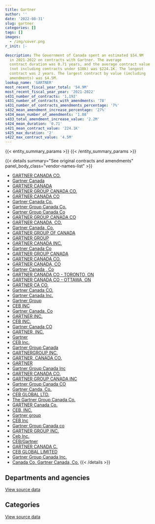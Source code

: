```yaml
---
title: Gartner
author: ''
date: '2022-08-31'
slug: gartner
categories: []
tags: []
images:
  - /img/cover.png
r_init: |-
  
description: The Government of Canada spent an estimated $54.9M
  in 2021-2022 on contracts with Gartner. The average
  contract duration was 0.71 years, and the average contract value
  (not including contracts under $10k) was $224.1K. The longest
  contract was 2 years. The largest contract by value (including
  amendments) was $4.5M.
lookup_name: 'GARTNER'
most_recent_fiscal_year_total: '54.9M'
most_recent_fiscal_year_year: '2021-2022'
s431_number_of_contracts: '1,192'
s431_number_of_contracts_with_amendments: '78'
s431_number_of_contracts_amendments_percentage: '7%'
s432_mean_amendment_increase_percentage: '27%'
s434_mean_number_of_amendments: '1.08'
s433_total_amendment_increase_value: '2.2M'
s424_mean_duration: '0.71'
s421_mean_contract_value: '224.1K'
s425_max_duration: '2'
s422_max_contract_value: '4.5M'
---
```


<script src="/rmarkdown-libs/htmlwidgets/htmlwidgets.js"></script>
<link href="/rmarkdown-libs/datatables-css/datatables-crosstalk.css" rel="stylesheet" />
<script src="/rmarkdown-libs/datatables-binding/datatables.js"></script>
<script src="/rmarkdown-libs/jquery/jquery-3.6.0.min.js"></script>
<link href="/rmarkdown-libs/dt-core-bootstrap/css/dataTables.bootstrap.min.css" rel="stylesheet" />
<link href="/rmarkdown-libs/dt-core-bootstrap/css/dataTables.bootstrap.extra.css" rel="stylesheet" />
<script src="/rmarkdown-libs/dt-core-bootstrap/js/jquery.dataTables.min.js"></script>
<script src="/rmarkdown-libs/dt-core-bootstrap/js/dataTables.bootstrap.min.js"></script>
<link href="/rmarkdown-libs/crosstalk/css/crosstalk.min.css" rel="stylesheet" />
<script src="/rmarkdown-libs/crosstalk/js/crosstalk.min.js"></script>
<script src="/rmarkdown-libs/htmlwidgets/htmlwidgets.js"></script>
<link href="/rmarkdown-libs/datatables-css/datatables-crosstalk.css" rel="stylesheet" />
<script src="/rmarkdown-libs/datatables-binding/datatables.js"></script>
<script src="/rmarkdown-libs/jquery/jquery-3.6.0.min.js"></script>
<link href="/rmarkdown-libs/dt-core-bootstrap/css/dataTables.bootstrap.min.css" rel="stylesheet" />
<link href="/rmarkdown-libs/dt-core-bootstrap/css/dataTables.bootstrap.extra.css" rel="stylesheet" />
<script src="/rmarkdown-libs/dt-core-bootstrap/js/jquery.dataTables.min.js"></script>
<script src="/rmarkdown-libs/dt-core-bootstrap/js/dataTables.bootstrap.min.js"></script>
<link href="/rmarkdown-libs/crosstalk/css/crosstalk.min.css" rel="stylesheet" />
<script src="/rmarkdown-libs/crosstalk/js/crosstalk.min.js"></script>

{{< entity_summary_params >}}
{{< /entity_summary_params >}}

{{< details summary="See original contracts and amendments" panel_body_class="vendor-names-list" >}}
- [GARTNER CANADA CO.](https://search.open.canada.ca/en/ct/?sort=contract_value_f%20desc&page=1&search_text=%22GARTNER%20CANADA%20CO.%22)
- [Gartner Canada](https://search.open.canada.ca/en/ct/?sort=contract_value_f%20desc&page=1&search_text=%22Gartner%20Canada%22)
- [GARTNER CANADA](https://search.open.canada.ca/en/ct/?sort=contract_value_f%20desc&page=1&search_text=%22GARTNER%20CANADA%22)
- [GARTNER GROUP CANADA CO.](https://search.open.canada.ca/en/ct/?sort=contract_value_f%20desc&page=1&search_text=%22GARTNER%20GROUP%20CANADA%20CO.%22)
- [GARTNER CANADA CO](https://search.open.canada.ca/en/ct/?sort=contract_value_f%20desc&page=1&search_text=%22GARTNER%20CANADA%20CO%22)
- [Gartner Canada Co.](https://search.open.canada.ca/en/ct/?sort=contract_value_f%20desc&page=1&search_text=%22Gartner%20Canada%20Co.%22)
- [Gartner Group Canada Co.](https://search.open.canada.ca/en/ct/?sort=contract_value_f%20desc&page=1&search_text=%22Gartner%20Group%20Canada%20Co.%22)
- [Gartner Group Canada Co](https://search.open.canada.ca/en/ct/?sort=contract_value_f%20desc&page=1&search_text=%22Gartner%20Group%20Canada%20Co%22)
- [GARTNER GROUP CANADA CO](https://search.open.canada.ca/en/ct/?sort=contract_value_f%20desc&page=1&search_text=%22GARTNER%20GROUP%20CANADA%20CO%22)
- [GARTNER CANADA, CO.](https://search.open.canada.ca/en/ct/?sort=contract_value_f%20desc&page=1&search_text=%22GARTNER%20CANADA%2c%20CO.%22)
- [Gartner Canada, Co.](https://search.open.canada.ca/en/ct/?sort=contract_value_f%20desc&page=1&search_text=%22Gartner%20Canada%2c%20Co.%22)
- [GARTNER GROUP OF CANADA](https://search.open.canada.ca/en/ct/?sort=contract_value_f%20desc&page=1&search_text=%22GARTNER%20GROUP%20OF%20CANADA%22)
- [GARTNER GROUP](https://search.open.canada.ca/en/ct/?sort=contract_value_f%20desc&page=1&search_text=%22GARTNER%20GROUP%22)
- [GARTNER CANADA INC.](https://search.open.canada.ca/en/ct/?sort=contract_value_f%20desc&page=1&search_text=%22GARTNER%20CANADA%20INC.%22)
- [Gartner Canada Co](https://search.open.canada.ca/en/ct/?sort=contract_value_f%20desc&page=1&search_text=%22Gartner%20Canada%20Co%22)
- [GARTNER GROUP CANADA](https://search.open.canada.ca/en/ct/?sort=contract_value_f%20desc&page=1&search_text=%22GARTNER%20GROUP%20CANADA%22)
- [GARTNER CANADA CO.](https://search.open.canada.ca/en/ct/?sort=contract_value_f%20desc&page=1&search_text=%22GARTNER%20%20CANADA%20CO.%22)
- [GARTNER CANADA, CO](https://search.open.canada.ca/en/ct/?sort=contract_value_f%20desc&page=1&search_text=%22GARTNER%20CANADA%2c%20CO%22)
- [Gartner Canada , Co](https://search.open.canada.ca/en/ct/?sort=contract_value_f%20desc&page=1&search_text=%22Gartner%20Canada%20%2c%20Co%22)
- [GARTNER CANADA CO - TORONTO, ON](https://search.open.canada.ca/en/ct/?sort=contract_value_f%20desc&page=1&search_text=%22GARTNER%20CANADA%20CO%20-%20TORONTO%2c%20ON%22)
- [GARTNER CANADA CO - OTTAWA, ON](https://search.open.canada.ca/en/ct/?sort=contract_value_f%20desc&page=1&search_text=%22GARTNER%20CANADA%20CO%20-%20OTTAWA%2c%20ON%22)
- [GARTNER CA CO.](https://search.open.canada.ca/en/ct/?sort=contract_value_f%20desc&page=1&search_text=%22GARTNER%20CA%20CO.%22)
- [Gartner Canada CO.](https://search.open.canada.ca/en/ct/?sort=contract_value_f%20desc&page=1&search_text=%22Gartner%20Canada%20CO.%22)
- [Gartner Canada Inc.](https://search.open.canada.ca/en/ct/?sort=contract_value_f%20desc&page=1&search_text=%22Gartner%20Canada%20Inc.%22)
- [Gartner Group](https://search.open.canada.ca/en/ct/?sort=contract_value_f%20desc&page=1&search_text=%22Gartner%20Group%22)
- [CEB INC](https://search.open.canada.ca/en/ct/?sort=contract_value_f%20desc&page=1&search_text=%22CEB%20INC%22)
- [Gartner Canada. Co](https://search.open.canada.ca/en/ct/?sort=contract_value_f%20desc&page=1&search_text=%22Gartner%20Canada.%20Co%22)
- [GARTNER INC.](https://search.open.canada.ca/en/ct/?sort=contract_value_f%20desc&page=1&search_text=%22GARTNER%20INC.%22)
- [CEB INC.](https://search.open.canada.ca/en/ct/?sort=contract_value_f%20desc&page=1&search_text=%22CEB%20INC.%22)
- [Gartner Canada CO](https://search.open.canada.ca/en/ct/?sort=contract_value_f%20desc&page=1&search_text=%22Gartner%20Canada%20CO%22)
- [GARTNER, INC.](https://search.open.canada.ca/en/ct/?sort=contract_value_f%20desc&page=1&search_text=%22GARTNER%2c%20INC.%22)
- [Gartner](https://search.open.canada.ca/en/ct/?sort=contract_value_f%20desc&page=1&search_text=%22Gartner%22)
- [CEB Inc.](https://search.open.canada.ca/en/ct/?sort=contract_value_f%20desc&page=1&search_text=%22CEB%20Inc.%22)
- [Gartner Group Canada](https://search.open.canada.ca/en/ct/?sort=contract_value_f%20desc&page=1&search_text=%22Gartner%20Group%20Canada%22)
- [GARTNERGROUP INC.](https://search.open.canada.ca/en/ct/?sort=contract_value_f%20desc&page=1&search_text=%22GARTNERGROUP%20INC.%22)
- [GARTNER, CANADA CO.](https://search.open.canada.ca/en/ct/?sort=contract_value_f%20desc&page=1&search_text=%22GARTNER%2c%20CANADA%20CO.%22)
- [GARTNER](https://search.open.canada.ca/en/ct/?sort=contract_value_f%20desc&page=1&search_text=%22GARTNER%22)
- [Gartner Group Canada Inc](https://search.open.canada.ca/en/ct/?sort=contract_value_f%20desc&page=1&search_text=%22Gartner%20Group%20Canada%20Inc%22)
- [GARTNER CANADA CO.](https://search.open.canada.ca/en/ct/?sort=contract_value_f%20desc&page=1&search_text=%22GARTNER%20CANADA%20%20CO.%22)
- [GARTNER GROUP CANADA INC](https://search.open.canada.ca/en/ct/?sort=contract_value_f%20desc&page=1&search_text=%22GARTNER%20GROUP%20CANADA%20INC%22)
- [Gartner Group Canada CO](https://search.open.canada.ca/en/ct/?sort=contract_value_f%20desc&page=1&search_text=%22Gartner%20Group%20Canada%20CO%22)
- [Gartner Canda, Co.](https://search.open.canada.ca/en/ct/?sort=contract_value_f%20desc&page=1&search_text=%22Gartner%20Canda%2c%20Co.%22)
- [CEB GLOBAL LTD.](https://search.open.canada.ca/en/ct/?sort=contract_value_f%20desc&page=1&search_text=%22CEB%20GLOBAL%20LTD.%22)
- [The Gartner Group Canada Co.](https://search.open.canada.ca/en/ct/?sort=contract_value_f%20desc&page=1&search_text=%22The%20Gartner%20Group%20Canada%20Co.%22)
- [GARTNER Canada Co.](https://search.open.canada.ca/en/ct/?sort=contract_value_f%20desc&page=1&search_text=%22GARTNER%20Canada%20Co.%22)
- [CEB, INC.](https://search.open.canada.ca/en/ct/?sort=contract_value_f%20desc&page=1&search_text=%22CEB%2c%20INC.%22)
- [Gartner group](https://search.open.canada.ca/en/ct/?sort=contract_value_f%20desc&page=1&search_text=%22Gartner%20group%22)
- [CEB Inc](https://search.open.canada.ca/en/ct/?sort=contract_value_f%20desc&page=1&search_text=%22CEB%20Inc%22)
- [Gartner Group Canada co](https://search.open.canada.ca/en/ct/?sort=contract_value_f%20desc&page=1&search_text=%22Gartner%20Group%20Canada%20co%22)
- [GARTNER GROUP INC.](https://search.open.canada.ca/en/ct/?sort=contract_value_f%20desc&page=1&search_text=%22GARTNER%20GROUP%20INC.%22)
- [Ceb Inc.](https://search.open.canada.ca/en/ct/?sort=contract_value_f%20desc&page=1&search_text=%22Ceb%20Inc.%22)
- [CEB/Gartner](https://search.open.canada.ca/en/ct/?sort=contract_value_f%20desc&page=1&search_text=%22CEB%2fGartner%22)
- [GARTNER CANADA C.](https://search.open.canada.ca/en/ct/?sort=contract_value_f%20desc&page=1&search_text=%22GARTNER%20CANADA%20C.%22)
- [CEB GLOBAL LIMITED](https://search.open.canada.ca/en/ct/?sort=contract_value_f%20desc&page=1&search_text=%22CEB%20GLOBAL%20LIMITED%22)
- [Gartner Group Canada Inc.](https://search.open.canada.ca/en/ct/?sort=contract_value_f%20desc&page=1&search_text=%22Gartner%20Group%20Canada%20Inc.%22)
- [Canada Co, Gartner Canada, Co.](https://search.open.canada.ca/en/ct/?sort=contract_value_f%20desc&page=1&search_text=%22Canada%20Co%2c%20Gartner%20Canada%2c%20Co.%22)
{{< /details >}}

## Departments and agencies

<div id="htmlwidget-1" style="width:100%;height:auto;" class="datatables html-widget"></div>
<script type="application/json" data-for="htmlwidget-1">{"x":{"style":"bootstrap","filter":"none","vertical":false,"data":[["<a href=\"/departments/aafc-aac/\">Agriculture and Agri-Food Canada<\/a>","<a href=\"/departments/aandc-aadnc/\">Crown-Indigenous Relations and Northern Affairs Canada<\/a>","<a href=\"/departments/atssc-scdata/\">Administrative Tribunals Support Service of Canada<\/a>","<a href=\"/departments/cas-satj/\">Courts Administration Service<\/a>","<a href=\"/departments/cbsa-asfc/\">Canada Border Services Agency<\/a>","<a href=\"/departments/ced-dec/\">Canada Economic Development for Quebec Regions<\/a>","<a href=\"/departments/cer-rec/\">Canada Energy Regulator<\/a>","<a href=\"/departments/cfia-acia/\">Canadian Food Inspection Agency<\/a>","<a href=\"/departments/chrc-ccdp/\">Canadian Human Rights Commission<\/a>","<a href=\"/departments/cic/\">Immigration, Refugees and Citizenship Canada<\/a>","<a href=\"/departments/cihr-irsc/\">Canadian Institutes of Health Research<\/a>","<a href=\"/departments/cnsc-ccsn/\">Canadian Nuclear Safety Commission<\/a>","<a href=\"/departments/cra-arc/\">Canada Revenue Agency<\/a>","<a href=\"/departments/crtc/\">Canadian Radio-television and Telecommunications Commission<\/a>","<a href=\"/departments/csa-asc/\">Canadian Space Agency<\/a>","<a href=\"/departments/csc-scc/\">Correctional Service of Canada<\/a>","<a href=\"/departments/csps-efpc/\">Canada School of Public Service<\/a>","<a href=\"/departments/cta-otc/\">Canadian Transportation Agency<\/a>","<a href=\"/departments/dfatd-maecd/\">Global Affairs Canada<\/a>","<a href=\"/departments/dfo-mpo/\">Fisheries and Oceans Canada<\/a>","<a href=\"/departments/dnd-mdn/\">National Defence<\/a>","<a href=\"/departments/ec/\">Environment and Climate Change Canada<\/a>","<a href=\"/departments/elections/\">Elections Canada<\/a>","<a href=\"/departments/esdc-edsc/\">Employment and Social Development Canada<\/a>","<a href=\"/departments/fcac-acfc/\">Financial Consumer Agency of Canada<\/a>","<a href=\"/departments/feddevontario/\">Federal Economic Development Agency for Southern Ontario<\/a>","<a href=\"/departments/fin/\">Department of Finance Canada<\/a>","<a href=\"/departments/fintrac-canafe/\">Financial Transactions and Reports Analysis Centre of Canada<\/a>","<a href=\"/departments/hc-sc/\">Health Canada<\/a>","<a href=\"/departments/iaac-aeic/\">Impact Assessment Agency of Canada<\/a>","<a href=\"/departments/ic/\">Innovation, Science and Economic Development Canada<\/a>","<a href=\"/departments/iic-iac/\">Invest in Canada<\/a>","<a href=\"/departments/infc/\">Infrastructure Canada<\/a>","<a href=\"/departments/irb-cisr/\">Immigration and Refugee Board of Canada<\/a>","<a href=\"/departments/isc-sac/\">Indigenous Services Canada<\/a>","<a href=\"/departments/jus/\">Department of Justice Canada<\/a>","<a href=\"/departments/lac-bac/\">Library and Archives Canada<\/a>","<a href=\"/departments/nrc-cnrc/\">National Research Council Canada<\/a>","<a href=\"/departments/nrcan-rncan/\">Natural Resources Canada<\/a>","<a href=\"/departments/nserc-crsng/\">Natural Sciences and Engineering Research Council of Canada<\/a>","<a href=\"/departments/oag-bvg/\">Office of the Auditor General of Canada<\/a>","<a href=\"/departments/ocol-clo/\">Office of the Commissioner of Official Languages<\/a>","<a href=\"/departments/oic-ci/\">Office of the Information Commissioner of Canada<\/a>","<a href=\"/departments/opc-cpvp/\">Office of the Privacy Commissioner of Canada<\/a>","<a href=\"/departments/osfi-bsif/\">Office of the Superintendent of Financial Institutions Canada<\/a>","<a href=\"/departments/pc/\">Parks Canada<\/a>","<a href=\"/departments/pch/\">Canadian Heritage<\/a>","<a href=\"/departments/pco-bcp/\">Privy Council Office<\/a>","<a href=\"/departments/phac-aspc/\">Public Health Agency of Canada<\/a>","<a href=\"/departments/ppsc-sppc/\">Public Prosecution Service of Canada<\/a>","<a href=\"/departments/ps-sp/\">Public Safety Canada<\/a>","<a href=\"/departments/psc-cfp/\">Public Service Commission of Canada<\/a>","<a href=\"/departments/pwgsc-tpsgc/\">Public Services and Procurement Canada<\/a>","<a href=\"/departments/rcmp-grc/\">Royal Canadian Mounted Police<\/a>","<a href=\"/departments/ssc-spc/\">Shared Services Canada<\/a>","<a href=\"/departments/statcan/\">Statistics Canada<\/a>","<a href=\"/departments/tbs-sct/\">Treasury Board of Canada Secretariat<\/a>","<a href=\"/departments/tc/\">Transport Canada<\/a>","<a href=\"/departments/vac-acc/\">Veterans Affairs Canada<\/a>","<a href=\"/departments/wage/\">Department for Women and Gender Equality<\/a>"],[530318.75,1792981.9,44231.33,null,2899183.69,232893.24,null,197001.26,null,4096161.19,63431.71,212930.71,1420443.61,33248.05,null,786512.88,null,56041.19,2468630.14,373780.6,3647997.49,386398.71,649958.36,1511373.44,37140.48,33406.56,null,104182.36,660821.21,null,455995.58,null,288277.23,null,90441.7,217356.12,177411.46,323441.85,177323.45,399818.38,83533.55,20486.37,15639.51,76515.86,196974.57,null,153395.56,null,71347.5,null,150871.98,438060.29,5778544.26,3299622.26,3297563.3,329052.01,2142610.47,1514377.36,63673.77,null],[380583.04,483841.18,284937.67,null,3795866.27,318869.16,null,736191.96,81661.34,3181746.22,104041.42,350209.87,508808.09,25539.13,21346.99,400728.69,38681.64,42494.46,793199.75,851394.71,4452057.83,397817.09,684916.56,3055245.05,455449.12,151700.34,null,null,623713.35,null,569008.16,null,301139.86,5704.31,483841.18,27751.2,314274.11,545804.08,188823,1021109.14,250053.2,null,64313.35,78803.87,344222.82,null,null,null,59972.5,245529.08,null,323531.12,4889265.92,1242722.52,6383628.21,91132.15,1935040.51,562248.52,353663.78,226.04],[484453.9,null,null,null,3081499.49,185420.08,13768.52,528182.67,59956.1,3499296.77,156297.81,440367.79,2266333.69,20108.66,15333.76,676098.74,27935.49,null,5797089.38,1455048.35,7647667.25,108353.08,437863.79,4968152.21,1482074.9,41900.22,null,null,341925.93,null,403885.03,null,127003.01,142838.21,null,273915.64,31031.87,339114.63,5112.32,945542.08,533659.08,null,67807.26,78803.87,337257.88,null,151565.07,6960.37,2103898.02,29174.04,null,null,6606801.01,2614631.93,8320856.94,647769.65,1092549.56,540774.87,608453.04,115154.68],[951102.43,null,43647.3,180465.72,3705044.87,244031.79,138893.57,447048.54,70728.71,4345940.27,158166.33,408941.49,1432673.91,61443.11,null,508247.51,80334.09,null,1254138.72,1056881.76,8043075.24,117831.57,354089.55,7968379.15,465254.9,107291.13,80501.2,null,1279487.29,6051.42,892905.42,27533.59,210924.62,240158.62,258317.79,232580.79,null,887914.6,686981.36,731548.45,394357.45,null,82880.53,85391.93,209573.52,280687.74,199017.92,72967.16,411762.62,316752.86,87431.6,250277.9,3512225.77,1459452.74,6634049.18,751252.67,984080.81,918200.98,384125.73,156397.89]],"container":"<table class=\"table table-striped table-hover row-border order-column display\">\n  <thead>\n    <tr>\n      <th>Department<\/th>\n      <th>2018-2019<\/th>\n      <th>2019-2020<\/th>\n      <th>2020-2021<\/th>\n      <th>2021-2022<\/th>\n    <\/tr>\n  <\/thead>\n<\/table>","options":{"order":[[4,"desc"]],"pageLength":10,"autoWidth":true,"columnDefs":[{"targets":1,"render":"function(data, type, row, meta) {\n    return type !== 'display' ? data : DTWidget.formatCurrency(data, \"$\", 2, 3, \",\", \".\", true, null);\n  }"},{"targets":2,"render":"function(data, type, row, meta) {\n    return type !== 'display' ? data : DTWidget.formatCurrency(data, \"$\", 2, 3, \",\", \".\", true, null);\n  }"},{"targets":3,"render":"function(data, type, row, meta) {\n    return type !== 'display' ? data : DTWidget.formatCurrency(data, \"$\", 2, 3, \",\", \".\", true, null);\n  }"},{"targets":4,"render":"function(data, type, row, meta) {\n    return type !== 'display' ? data : DTWidget.formatCurrency(data, \"$\", 2, 3, \",\", \".\", true, null);\n  }"},{"width":"16%","targets":[1,2,3,4]},{"className":"dt-right","targets":[1,2,3,4]}],"orderClasses":false}},"evals":["options.columnDefs.0.render","options.columnDefs.1.render","options.columnDefs.2.render","options.columnDefs.3.render"],"jsHooks":[]}</script>
<p class="text-right">
<a href="https://github.com/GoC-Spending/contracts-data/tree/main/data/out/vendors/gartner/summary_by_fiscal_year_by_department.csv" class="source-data-link btn btn-link">View source data</a>
</p>

## Categories

<div id="htmlwidget-2" style="width:100%;height:auto;" class="datatables html-widget"></div>
<script type="application/json" data-for="htmlwidget-2">{"x":{"style":"bootstrap","filter":"none","vertical":false,"data":[["<a href=\"/categories/facilities_and_construction/\">Facilities and construction<\/a>","<a href=\"/categories/office_management/\">Office management<\/a>","<a href=\"/categories/defence/\">Defence<\/a>","<a href=\"/categories/professional_services/\">Professional services<\/a>","<a href=\"/categories/information_technology/\">Information technology<\/a>","<a href=\"/categories/industrial_products_and_services/\">Industrial products and services<\/a>","<a href=\"/categories/travel/\">Travel<\/a>","<a href=\"/categories/human_capital/\">Human capital<\/a>"],[407553.38,null,2214772.98,6630469.9,30885195.63,null,34021.1,1829390.25],[173782.5,null,2761031.05,5990496.82,30902960.03,76755.43,null,2597823.75],[null,345606.75,6895067.96,6598595.86,37758235.57,28067.28,null,8234115.18],[null,944538.68,6264621.91,7490888.75,31844496,null,null,8324898.49]],"container":"<table class=\"table table-striped table-hover row-border order-column display\">\n  <thead>\n    <tr>\n      <th>Category<\/th>\n      <th>2018-2019<\/th>\n      <th>2019-2020<\/th>\n      <th>2020-2021<\/th>\n      <th>2021-2022<\/th>\n    <\/tr>\n  <\/thead>\n<\/table>","options":{"order":[[4,"desc"]],"dom":"t","pageLength":30,"autoWidth":true,"columnDefs":[{"targets":1,"render":"function(data, type, row, meta) {\n    return type !== 'display' ? data : DTWidget.formatCurrency(data, \"$\", 2, 3, \",\", \".\", true, null);\n  }"},{"targets":2,"render":"function(data, type, row, meta) {\n    return type !== 'display' ? data : DTWidget.formatCurrency(data, \"$\", 2, 3, \",\", \".\", true, null);\n  }"},{"targets":3,"render":"function(data, type, row, meta) {\n    return type !== 'display' ? data : DTWidget.formatCurrency(data, \"$\", 2, 3, \",\", \".\", true, null);\n  }"},{"targets":4,"render":"function(data, type, row, meta) {\n    return type !== 'display' ? data : DTWidget.formatCurrency(data, \"$\", 2, 3, \",\", \".\", true, null);\n  }"},{"width":"16%","targets":[1,2,3,4]},{"className":"dt-right","targets":[1,2,3,4]}],"orderClasses":false,"lengthMenu":[10,25,30,50,100]}},"evals":["options.columnDefs.0.render","options.columnDefs.1.render","options.columnDefs.2.render","options.columnDefs.3.render"],"jsHooks":[]}</script>
<p class="text-right">
<a href="https://github.com/GoC-Spending/contracts-data/tree/main/data/out/vendors/gartner/summary_by_fiscal_year_by_category.csv" class="source-data-link btn btn-link">View source data</a>
</p>
